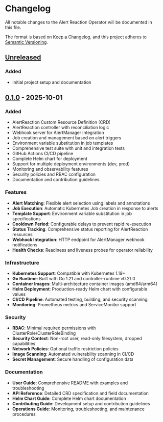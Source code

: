 # Changelog

All notable changes to the Alert Reaction Operator will be documented in this file.

The format is based on [Keep a Changelog](https://keepachangelog.com/en/1.0.0/),
and this project adheres to [Semantic Versioning](https://semver.org/spec/v2.0.0.html).

## [Unreleased]

### Added
- Initial project setup and documentation

## [0.1.0] - 2025-10-01

### Added
- AlertReaction Custom Resource Definition (CRD)
- AlertReaction controller with reconciliation logic
- Webhook server for AlertManager integration
- Job creation and management based on alert triggers
- Environment variable substitution in job templates
- Comprehensive test suite with unit and integration tests
- GitHub Actions CI/CD pipeline
- Complete Helm chart for deployment
- Support for multiple deployment environments (dev, prod)
- Monitoring and observability features
- Security policies and RBAC configuration
- Documentation and contribution guidelines

### Features
- **Alert Matching**: Flexible alert selection using labels and annotations
- **Job Execution**: Automatic Kubernetes Job creation in response to alerts
- **Template Support**: Environment variable substitution in job specifications
- **Cooldown Period**: Configurable delays to prevent rapid re-execution
- **Status Tracking**: Comprehensive status reporting for AlertReaction resources
- **Webhook Integration**: HTTP endpoint for AlertManager webhook notifications
- **Health Checks**: Readiness and liveness probes for operator reliability

### Infrastructure
- **Kubernetes Support**: Compatible with Kubernetes 1.19+
- **Go Runtime**: Built with Go 1.21 and controller-runtime v0.21.0
- **Container Images**: Multi-architecture container images (amd64/arm64)
- **Helm Deployment**: Production-ready Helm chart with configurable values
- **CI/CD Pipeline**: Automated testing, building, and security scanning
- **Monitoring**: Prometheus metrics and ServiceMonitor support

### Security
- **RBAC**: Minimal required permissions with ClusterRole/ClusterRoleBinding
- **Security Context**: Non-root user, read-only filesystem, dropped capabilities
- **Network Policies**: Optional traffic restriction policies
- **Image Scanning**: Automated vulnerability scanning in CI/CD
- **Secret Management**: Secure handling of configuration data

### Documentation
- **User Guide**: Comprehensive README with examples and troubleshooting
- **API Reference**: Detailed CRD specification and field documentation
- **Helm Chart Guide**: Complete Helm chart documentation
- **Contributing Guide**: Development setup and contribution guidelines
- **Operations Guide**: Monitoring, troubleshooting, and maintenance procedures

[Unreleased]: https://github.com/dudizimber/k8s-alert-reaction-operator/compare/v0.1.0...HEAD
[0.1.0]: https://github.com/dudizimber/k8s-alert-reaction-operator/releases/tag/v0.1.0
